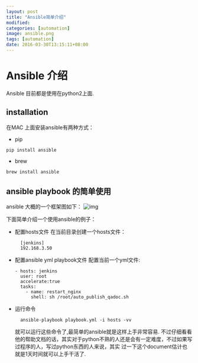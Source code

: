 ```yaml
---
layout: post
title: "Ansible简单介绍"
modified:
categories: [automation]
image: ansible.png
tags: [automation]
date: 2016-03-30T13:15:11+08:00
---
```


# Ansible 介绍

Ansible 目前都是使用在python2上面.

## installation

在MAC 上面安装ansible有两种方式：
* pip

```shell
pip install ansible
```

* brew

```shell
brew install ansible
```

## ansible playbook 的简单使用

ansible 大概的一个框架图如下：
![img](../images/ansible.png)


下面简单介绍一个使用ansible的例子：

- 配置hosts文件
  在当前目录创建一个hosts文件：

  ```shell
    [jenkins]
    192.168.3.50
  ```
- 配置ansible yml playbook文件
  配置当前一个yml文件:

  ```shell
  - hosts: jenkins
    user: root
    accelerate:true
    tasks:
      - name: restart_nginx
        shell: sh /root/auto_publish_qadoc.sh
  ```

- 运行命令

  ```shell
    ansible-playbook playbook.yml -i hosts -vv
  ```

  就可以运行这些命令了,最简单的ansible就是这样上手非常容易.
  不过仔细看看他的帮助文档的话，其实对于python不熟的人还是会有一定难度，不过如果写过程序的人，写过python东西的人来说，其实
  过一下这个document估计也就是1天时间就可以上手干活了.
